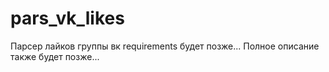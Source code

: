 # pars_vk_likes
Парсер лайков группы вк
requirements будет позже...
Полное описание также будет позже...
